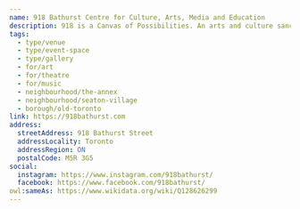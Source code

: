 ```yaml
---
name: 918 Bathurst Centre for Culture, Arts, Media and Education
description: 918 is a Canvas of Possibilities. An arts and culture sanctuary in Toronto's Annex Neighbourhood. A not-for-profit centre that supports new and experimental arts by providing space to individuals and organizations that otherwise could not incubate, rehearse and present their work in the heart of downtown Toronto. The former Buddhist temple features 8,000 square feet of multi-purpose event space.
tags:
  - type/venue
  - type/event-space
  - type/gallery
  - for/art
  - for/theatre
  - for/music
  - neighbourhood/the-annex
  - neighbourhood/seaton-village
  - borough/old-toronto
link: https://918bathurst.com
address:
  streetAddress: 918 Bathurst Street
  addressLocality: Toronto
  addressRegion: ON
  postalCode: M5R 3G5
social:
  instagram: https://www.instagram.com/918bathurst/
  facebook: https://www.facebook.com/918bathurst/
owl:sameAs: https://www.wikidata.org/wiki/Q128626299
---
```

